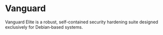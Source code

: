 # Vanguard
Vanguard Elite is a robust, self-contained security hardening suite designed exclusively for Debian‑based systems.

